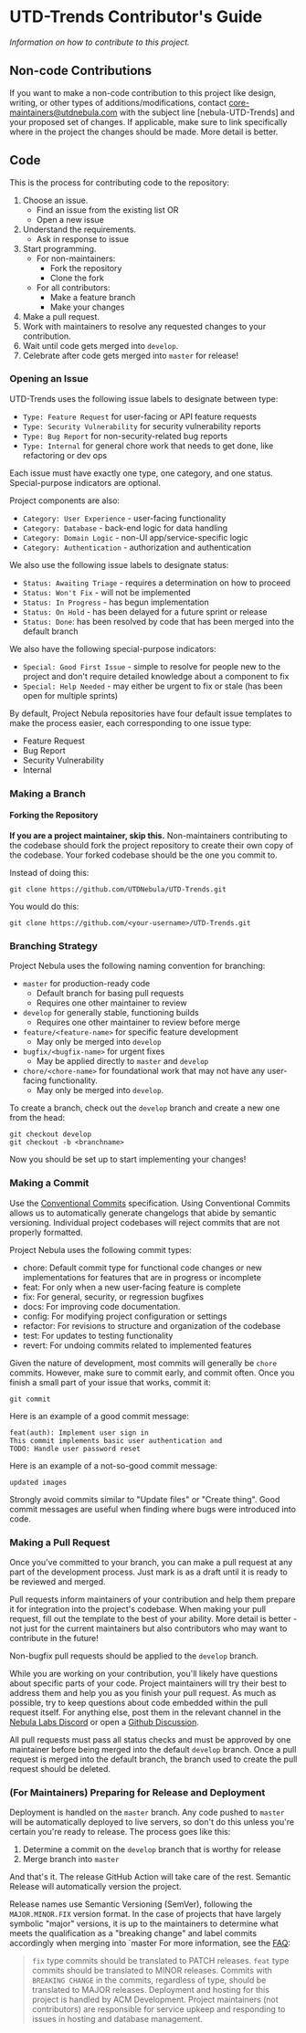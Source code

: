 # UTD-Trends Contributor's Guide

_Information on how to contribute to this project._

## Non-code Contributions

If you want to make a non-code contribution to this project like design, writing,
or other types of additions/modifications, contact
[core-maintainers@utdnebula.com](mailto:core-maintainers@utdnebula.com)
with the subject line [nebula-UTD-Trends] and your proposed set of changes. If
applicable, make sure to link specifically where in the project the changes
should be made. More detail is better.

## Code

This is the process for contributing code to the repository:

1. Choose an issue.
   - Find an issue from the existing list OR
   - Open a new issue
2. Understand the requirements.
   - Ask in response to issue
3. Start programming.
   - For non-maintainers:
     - Fork the repository
     - Clone the fork
   - For all contributors:
     - Make a feature branch
     - Make your changes
4. Make a pull request.
5. Work with maintainers to resolve any requested changes to your contribution.
6. Wait until code gets merged into `develop`.
7. Celebrate after code gets merged into `master` for release!

### Opening an Issue

UTD-Trends uses the following issue labels to designate between type:

- `Type: Feature Request` for user-facing or API feature requests
- `Type: Security Vulnerability` for security vulnerability reports
- `Type: Bug Report` for non-security-related bug reports
- `Type: Internal` for general chore work that needs to get done, like
  refactoring or dev ops

Each issue must have exactly one type, one category, and one status.
Special-purpose indicators are optional.

Project components are also:

- `Category: User Experience` - user-facing functionality
- `Category: Database` - back-end logic for data handling
- `Category: Domain Logic` - non-UI app/service-specific logic
- `Category: Authentication` - authorization and authentication

We also use the following issue labels to designate status:

- `Status: Awaiting Triage` - requires a determination on how to proceed
- `Status: Won't Fix` - will not be implemented
- `Status: In Progress` - has begun implementation
- `Status: On Hold` - has been delayed for a future sprint or release
- `Status: Done`: has been resolved by code that has been merged into the
  default branch

We also have the following special-purpose indicators:

- `Special: Good First Issue` - simple to resolve for
  people new to the project and don't require detailed knowledge about a component
  to fix
- `Special: Help Needed` - may either be urgent to fix or stale (has been open
  for multiple sprints)

By default, Project Nebula repositories have four default issue templates to
make the process easier, each corresponding to one issue type:

- Feature Request
- Bug Report
- Security Vulnerability
- Internal

### Making a Branch

#### Forking the Repository

**If you are a project maintainer, skip this.**
Non-maintainers contributing to the codebase should fork the project repository
to create their own copy of the codebase. Your forked codebase should be the one
you commit to.

Instead of doing this:

```shell script
git clone https://github.com/UTDNebula/UTD-Trends.git
```

You would do this:

```shell script
git clone https://github.com/<your-username>/UTD-Trends.git
```

### Branching Strategy

Project Nebula uses the following naming convention for branching:

- `master` for production-ready code
  - Default branch for basing pull requests
  - Requires one other maintainer to review
- `develop` for generally stable, functioning builds
  - Requires one other maintainer to review before merge
- `feature/<feature-name>` for specific feature development
  - May only be merged into `develop`
- `bugfix/<bugfix-name>` for urgent fixes
  - May be applied directly to `master` and `develop`
- `chore/<chore-name>` for foundational work that may not have any user-facing
  functionality.
  - May only be merged into `develop`.

To create a branch, check out the `develop` branch and create a new one from the
head:

```shell script
git checkout develop
git checkout -b <branchname>
```

Now you should be set up to start implementing your changes!

### Making a Commit

Use the [Conventional Commits](https://www.conventionalcommits.org/en/v1.0.0/)
specification. Using Conventional Commits allows us to automatically generate
changelogs that abide by semantic versioning. Individual project codebases will
reject commits that are not properly formatted.

Project Nebula uses the following commit types:

- chore: Default commit type for functional code changes or new implementations
  for features that are in progress or incomplete
- feat: For only when a new user-facing feature is complete
- fix: For general, security, or regression bugfixes
- docs: For improving code documentation.
- config: For modifying project configuration or settings
- refactor: For revisions to structure and organization of the codebase
- test: For updates to testing functionality
- revert: For undoing commits related to implemented features

Given the nature of development, most commits will generally be `chore` commits.
However, make sure to commit early, and commit often. Once you finish a small
part of your issue that works, commit it:

```
git commit
```

Here is an example of a good commit message:

```
feat(auth): Implement user sign in
This commit implements basic user authentication and
TODO: Handle user password reset
```

Here is an example of a not-so-good commit message:

```
updated images
```

Strongly avoid commits similar to "Update files" or "Create thing". Good commit
messages are useful when finding where bugs were introduced into code.

### Making a Pull Request

Once you've committed to your branch, you can make a pull request at any part of
the development process. Just mark is as a draft until it is ready to be reviewed
and merged.

Pull requests inform maintainers of your contribution and help them prepare it
for integration into the project's codebase. When making your pull request, fill
out the template to the best of your ability. More detail is better - not just
for the current maintainers but also contributors who may want to contribute in
the future!

Non-bugfix pull requests should be applied to the `develop` branch.

While you are working on your contribution, you'll likely have questions about
specific parts of your code. Project maintainers will try their best to address
them and help you as you finish your pull request. As much as possible, try to
keep questions about code embedded within the pull request itself. For anything
else, post them in the relevant channel in the [Nebula Labs Discord](https://discord.gg/tcpcnfxmeQ)
or open a [Github Discussion](https://github.com/UTDNebula/UTD-Trends/discussions).

All pull requests must pass all status checks and must be approved by one
maintainer before being merged into the default `develop` branch. Once a pull
request is merged into the default branch, the branch used to create the pull
request should be deleted.

### (For Maintainers) Preparing for Release and Deployment

Deployment is handled on the `master` branch. Any code pushed to `master` will
be automatically deployed to live servers, so don't do this unless you're
certain you're ready to release. The process goes like this:

1. Determine a commit on the `develop` branch that is worthy for release
2. Merge branch into `master`

And that's it. The release GitHub Action will take care of the rest. Semantic
Release will automatically version the project.

Release names use Semantic Versioning (SemVer), following the `MAJOR.MINOR.FIX`
version format. In the case of projects that have largely symbolic "major"
versions, it is up to the maintainers to determine what meets the qualification
as a "breaking change" and label commits accordingly when merging into `master
For more information, see the [FAQ](https://www.conventionalcommits.org/en/v1.0.0/#how-does-this-relate-to-semver):

> `fix` type commits should be translated to PATCH releases. `feat` type commits
> should be translated to MINOR releases. Commits with `BREAKING CHANGE` in the
> commits, regardless of type, should be translated to MAJOR releases.
> Deployment and hosting for this project is handled by ACM Development. Project
> maintainers (not contributors) are responsible for service upkeep and responding
> to issues in hosting and database management.
